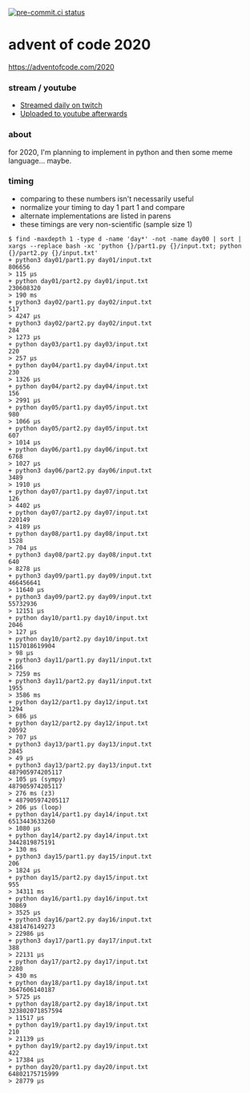 [![pre-commit.ci status](https://results.pre-commit.ci/badge/github/anthonywritescode/aoc2020/master.svg)](https://results.pre-commit.ci/latest/github/anthonywritescode/aoc2020/master)

advent of code 2020
===================

https://adventofcode.com/2020

### stream / youtube

- [Streamed daily on twitch](https://twitch.tv/anthonywritescode)
- [Uploaded to youtube afterwards](https://www.youtube.com/anthonywritescode)

### about

for 2020, I'm planning to implement in python and then some meme language...
maybe.

### timing

- comparing to these numbers isn't necessarily useful
- normalize your timing to day 1 part 1 and compare
- alternate implementations are listed in parens
- these timings are very non-scientific (sample size 1)

```console
$ find -maxdepth 1 -type d -name 'day*' -not -name day00 | sort | xargs --replace bash -xc 'python {}/part1.py {}/input.txt; python {}/part2.py {}/input.txt'
+ python3 day01/part1.py day01/input.txt
806656
> 115 μs
+ python day01/part2.py day01/input.txt
230608320
> 190 ms
+ python3 day02/part1.py day02/input.txt
517
> 4247 μs
+ python3 day02/part2.py day02/input.txt
284
> 1273 μs
+ python day03/part1.py day03/input.txt
220
> 257 μs
+ python day04/part1.py day04/input.txt
230
> 1326 μs
+ python day04/part2.py day04/input.txt
156
> 2991 μs
+ python day05/part1.py day05/input.txt
980
> 1066 μs
+ python day05/part2.py day05/input.txt
607
> 1014 μs
+ python day06/part1.py day06/input.txt
6768
> 1027 μs
+ python3 day06/part2.py day06/input.txt
3489
> 1910 μs
+ python day07/part1.py day07/input.txt
126
> 4402 μs
+ python day07/part2.py day07/input.txt
220149
> 4189 μs
+ python day08/part1.py day08/input.txt
1528
> 704 μs
+ python3 day08/part2.py day08/input.txt
640
> 8278 μs
+ python3 day09/part1.py day09/input.txt
466456641
> 11640 μs
+ python3 day09/part2.py day09/input.txt
55732936
> 12151 μs
+ python day10/part1.py day10/input.txt
2046
> 127 μs
+ python day10/part2.py day10/input.txt
1157018619904
> 98 μs
+ python3 day11/part1.py day11/input.txt
2166
> 7259 ms
+ python3 day11/part2.py day11/input.txt
1955
> 3586 ms
+ python day12/part1.py day12/input.txt
1294
> 686 μs
+ python day12/part2.py day12/input.txt
20592
> 707 μs
+ python3 day13/part1.py day13/input.txt
2845
> 49 μs
+ python3 day13/part2.py day13/input.txt
487905974205117
> 105 μs (sympy)
487905974205117
> 276 ms (z3)
+ 487905974205117
> 206 μs (loop)
+ python day14/part1.py day14/input.txt
6513443633260
> 1080 μs
+ python day14/part2.py day14/input.txt
3442819875191
> 130 ms
+ python3 day15/part1.py day15/input.txt
206
> 1824 μs
+ python day15/part2.py day15/input.txt
955
> 34311 ms
+ python day16/part1.py day16/input.txt
30869
> 3525 μs
+ python3 day16/part2.py day16/input.txt
4381476149273
> 22986 μs
+ python3 day17/part1.py day17/input.txt
388
> 22131 μs
+ python day17/part2.py day17/input.txt
2280
> 430 ms
+ python day18/part1.py day18/input.txt
3647606140187
> 5725 μs
+ python day18/part2.py day18/input.txt
323802071857594
> 11517 μs
+ python day19/part1.py day19/input.txt
210
> 21139 μs
+ python day19/part2.py day19/input.txt
422
> 17384 μs
+ python day20/part1.py day20/input.txt
64802175715999
> 28779 μs
```
